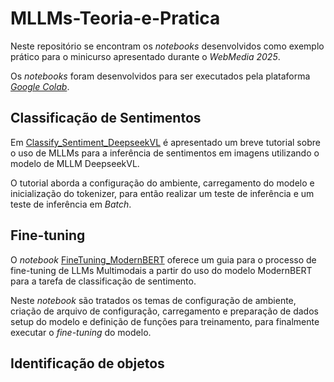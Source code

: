 # MLLMs-Teoria-e-Pratica

Neste repositório se encontram os _notebooks_ desenvolvidos como exemplo prático para o minicurso apresentado durante o _WebMedia 2025_.

Os _notebooks_ foram desenvolvidos para ser executados pela plataforma [_Google Colab_](https://colab.google/).

## Classificação de Sentimentos

Em [Classify_Sentiment_DeepseekVL](use-cases\Classify_Sentiment_DeepseekVL.ipynb) é apresentado um breve tutorial sobre o uso de MLLMs para a inferência de sentimentos em imagens utilizando o modelo de MLLM DeepseekVL.

O tutorial aborda a configuração do ambiente, carregamento do modelo e inicialização do tokenizer, para então realizar um teste de inferência e um teste de inferência em _Batch_.

## Fine-tuning

O _notebook_ [FineTuning_ModernBERT](use-cases\FineTuning_ModernBERT.ipynb) oferece um guia para o processo de fine-tuning de LLMs Multimodais a partir do uso do modelo ModernBERT para a tarefa de classificação de sentimento. 

Neste _notebook_ são tratados os temas de configuração de ambiente, criação de arquivo de configuração, carregamento e preparação de dados setup do modelo e definição de funções para treinamento, para finalmente executar o _fine-tuning_ do modelo.

## Identificação de objetos

